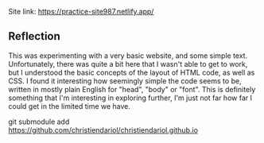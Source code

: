 Site link: https://practice-site987.netlify.app/

## Reflection
This was experimenting with a very basic website, and some simple text. Unfortunately, there was quite a bit here that I wasn't able to get to work, but I understood the basic concepts of the layout of HTML code, as well as CSS. I found it interesting how seemingly simple the code seems to be, written in mostly plain English for "head", "body" or "font". This is definitely something that I'm interesting in exploring further, I'm just not far how far I could get in the limited time we have. 

git submodule add <https://github.com/christiendariol/christiendariol.github.io>
